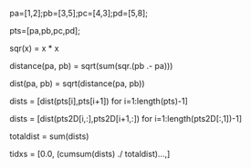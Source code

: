
pa=[1,2];pb=[3,5];pc=[4,3];pd=[5,8];

pts=[pa,pb,pc,pd];


sqr(x) = x * x

distance(pa, pb) = sqrt(sum(sqr.(pb .- pa)))

dist(pa, pb) = sqrt(distance(pa, pb))


dists = [dist(pts[i],pts[i+1]) for i=1:length(pts)-1]

dists = [dist(pts2D[i,:],pts2D[i+1,:]) for i=1:length(pts2D[:,1])-1]


totaldist = sum(dists)

tidxs = [0.0, (cumsum(dists) ./ totaldist)...,]

